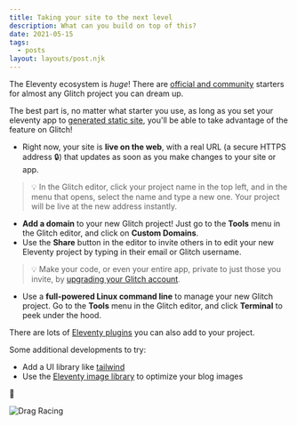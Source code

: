 ```yaml
---
title: Taking your site to the next level
description: What can you build on top of this?
date: 2021-05-15
tags:
  - posts
layout: layouts/post.njk
---
```


The Eleventy ecosystem is *huge*! There are [official and community](https://www.11ty.dev/docs/starter/) starters for almost any Glitch project you can dream up.

The best part is, no matter what starter you use, as long as you set your eleventy app to [generated static site](https://help.glitch.com/kb/article/111-what-is-eleventy-11ty-and-how-can-i-use-it-on-glitch/), you'll be able to take advantage of the feature on Glitch!

* Right now, your site is **live on the web**, with a real URL (a secure HTTPS address 🔒) that updates as soon as you make changes to your site or app.

> 💡 In the Glitch editor, click your project name in the top left, and in the menu that opens, select the name and type a new one. Your project will be live at the new address instantly.

* **Add a domain** to your new Glitch project! Just go to the **Tools** menu in the Glitch editor, and click on **Custom Domains**.
* Use the **Share** button in the editor to invite others in to edit your new Eleventy project by typing in their email or Glitch username.

> 💡 Make your code, or even your entire app, private to just those you invite, by [upgrading your Glitch account](https://glitch.com/pricing).

* Use a **full-powered Linux command line** to manage your new Glitch project. Go to the **Tools** menu in the Glitch editor, and click **Terminal** to peek under the hood.

There are lots of [Eleventy plugins](https://www.11ty.dev/docs/plugins/) you can also add to your project.

Some additional developments to try:
* Add a UI library like [tailwind](https://tailwindcss.com/)
* Use the [Eleventy image library](https://www.11ty.dev/docs/plugins/image/) to optimize your blog images

🚀

![Drag Racing](Dragster.jpg)